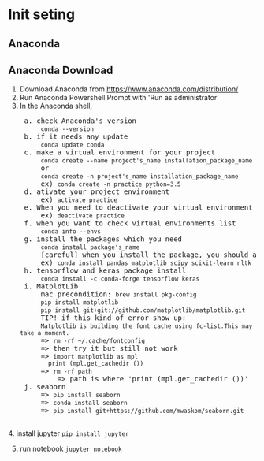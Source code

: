 Init seting
=============

Anaconda
-------------

## Anaconda Download
1. Download Anaconda from https://www.anaconda.com/distribution/
2. Run Anaconda Powershell Prompt with 'Run as administrator'
3. In the Anaconda shell,  
   <pre> a. check Anaconda's version  
        <code>conda --version</code>
    b. if it needs any update
        <code>conda update conda</code>
    c. make a virtual environment for your project
        <code>conda create --name project's_name installation_package_name</code>
        or
        <code>conda create -n project's_name installation_package_name</code>
        ex) <code>conda create -n practice python=3.5</code>
    d. ativate your project environment
        ex) <code>activate practice</code>
    e. When you need to deactivate your virtual environment 
        ex) <code>deactivate practice</code>
    f. when you want to check virtual environments list
        <code>conda info --envs</code>
    g. install the packages which you need
        <code>conda install package's_name</code>
        [careful] when you install the package, you should activate the virtual environment.
        ex) <code>conda install pandas matplotlib scipy scikit-learn nltk</code>
    h. tensorflow and keras package install
        <code>conda install -c conda-forge tensorflow keras</code>
    i. MatplotLib
        mac precondition: <code>brew install pkg-config</code>
        <code>pip install matplotlib</code>
        <code>pip install git+git://github.com/matplotlib/matplotlib.git</code>
        TIP! if this kind of error show up:
        <code>Matplotlib is building the font cache using fc-list.This may take a moment.</code>
        => <code>rm -rf ~/.cache/fontconfig</code>
        => then try it but still not work
        => <code>import matplotlib as mpl
           print (mpl.get_cachedir ())</code>
        => <code>rm -rf path</code>
            => path is where 'print (mpl.get_cachedir ())'
    j. seaborn
        => <code>pip install seaborn</code>
        => <code>conda install seaborn</code>
        => <code>pip install git+https://github.com/mwaskom/seaborn.git</code>

</pre>
4. install jupyter
   <code>pip install jupyter</code>
   
   
5. run notebook
    <code>jupyter notebook</code>
